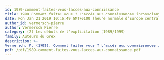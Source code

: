 ```yaml
---
id: 1989-comment-faites-vous-lacces-aux-connaissance
title: 1989 Comment faites vous ? L'accès aux connaissances inconscientes de l'opérateur est-il possible?
date: Mon Jan 21 2019 10:16:49 GMT+0100 (heure normale d’Europe centrale)
author_id: vermersch-pierre
author: Vermersch Pierre
category: (2) Les débuts de l'explicitation (1989/1999)
family: Auteurs du Grex
description: >-
Vermersch, P. (1989). Comment faites vous ? L'accés aux connaissances inconscientes de l'opérateur est-il possible ? Psychologie du Travail : nouveaux enjeux. APTLF. Issy-les-Moulineaux, Editions d'applications psychotechniques : 958-964. 
pdf: /pdf/1989-comment-faites-vous-lacces-aux-connaissance.pdf
---
```

